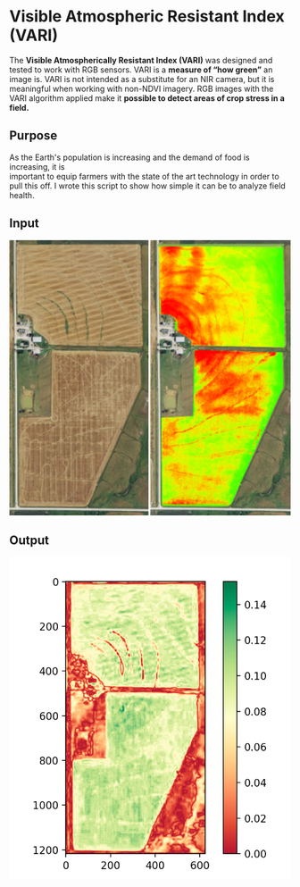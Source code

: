 # Visible Atmospheric Resistant Index (VARI)

The **Visible Atmospherically Resistant Index (VARI)** was designed and tested to work with RGB sensors.
VARI is a **measure of “how green”** an image is. VARI is not intended as a substitute for an NIR camera,
but it is meaningful when working with non-NDVI imagery. RGB images with the VARI algorithm applied
make it **possible to detect areas of crop stress in a field.**


## Purpose

As the Earth's population is increasing and the demand of food is increasing, it is  
important to equip farmers with the state of the art technology in order to pull this off.
I wrote this script to show how simple it can be to analyze field health.


## Input
![This is an image](https://raw.githubusercontent.com/Mario5648/Visible_Atmospheric_Resistant_Index/main/images/example.png)  


## Output
![This is an image](https://raw.githubusercontent.com/Mario5648/Visible_Atmospheric_Resistant_Index/main/images/example_output.png)  
